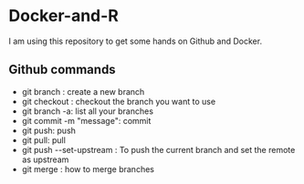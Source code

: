 # Docker-and-R

I am using this repository to get some hands on Github and Docker.

## Github commands

- git branch <name branch>: create a new branch
- git checkout <branch name>: checkout the branch you want to use
- git branch -a: list all your branches
- git commit -m "message": commit
- git push: push
- git pull: pull
- git push --set-upstream <origin branch> <destination branch>: To push the current branch and set the remote as upstream
- git merge <with which branch we want to merge>: how to merge branches